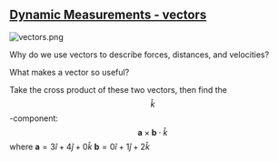 ## [Dynamic Measurements - vectors](https://youtu.be/UhXIGnef_ug)
![vectors.png](https://campuspro-uploads.s3.us-west-2.amazonaws.com/2f97aca3-fc59-4d60-903d-2957cdab1812/e0d34c93-f7f5-495c-8208-04b6658849e9/vectors.png)

Why do we use vectors to describe forces, distances, and velocities?

What makes a vector so useful?

Take the cross product of these two vectors, then find the $$\hat{k}$$-component:
$$\mathbf{a}\times\mathbf{b}\cdot\hat{k}$$
where
$\mathbf{a} = 3\hat{i} +4\hat{j}+0\hat{k}$
$\mathbf{b} = 0\hat{i} +1\hat{j}+2\hat{k}$

